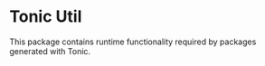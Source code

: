 # Tonic Util

This package contains runtime functionality required by packages generated with Tonic.